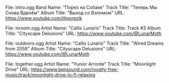 File: intro.ogg
Band Name: "Порез на Собаке"
Track Title: "Теперь Мы Снова Вдвоём"
Album Title: "Выход со Взломом"
URL: https://www.youtube.com/@porezik


File: inroom.ogg
Artist Name: "Callix Lunaris"
Track Title: Track #3
Album Title: "Cityscape Delusions"
URL: https://www.youtube.com/@LunarMoth


File: outdoors.ogg
Artist Name: "Callix Lunaris"
Track Title: "Wired Dreams from 2058"
Album Title: "Cityscape Delusions"
URL: https://www.youtube.com/@LunarMoth


File: together.ogg
Artist Name: "Yunior Arronte"
Track Title: "Moonlight Drive"
URL: https://www.bensound.com/royalty-free-music/track/moonlight-drive-lo-fi-relaxing
